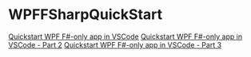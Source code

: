 # WPFFSharpQuickStart

[Quickstart WPF F#-only app in VSCode](https://alexatnet.com/quickstart-wpf-f-only-app-in-vscode/)
[Quickstart WPF F#-only app in VSCode - Part 2](https://alexatnet.com/quickstart-wpf-f-only-app-in-vscode-part-2/)
[Quickstart WPF F#-only app in VSCode - Part 3](https://alexatnet.com/quickstart-wpf-f-only-app-in-vscode-part-3/)
